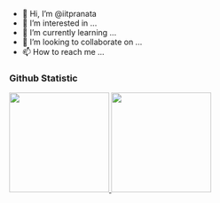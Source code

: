 - 👋 Hi, I’m @iitpranata
- 👀 I’m interested in ...
- 🌱 I’m currently learning ...
- 💞️ I’m looking to collaborate on ...
- 📫 How to reach me ...

### Github Statistic
<p align="left">
<a href="https://github.com/iitpranata">
  <img height="180em" src="https://github-readme-stats-eight-theta.vercel.app/api?username=iitpranata&show_icons=true&theme=algolia&include_all_commits=true&count_private=true"/>
  <img height="180em" src="https://github-readme-stats-eight-theta.vercel.app/api/top-langs/?username=iitpranata&layout=compact&langs_count=8&theme=algolia"/>
</a>
</p>

<!---
iitpranata/iitpranata is a ✨ special ✨ repository because its `README.md` (this file) appears on your GitHub profile.
You can click the Preview link to take a look at your changes.
--->
